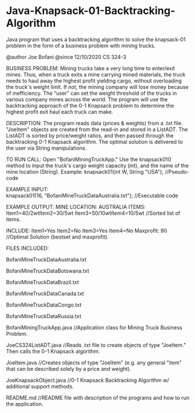 # Java-Knapsack-01-Backtracking-Algorithm
Java program that uses a backtracking algorithm to solve the knapsack-01 problem in the form of a business problem with mining trucks.


@author Joe Bofani
@since 12/10/2020
CS 324-3

BUSINESS PROBLEM: Mining trucks take a very long time to enter/exit mines.  Thus, when a truck exits a mine carrying mined materials, the truck needs to haul away the highest profit yielding cargo, without overloading the truck's weight limit.  If not, the mining company will lose money because of inefficiency.  The "user" can set the weight threshold of the trucks in various company mines across the world.  The program will use the backtracking approach of the 0-1 Knapsack problem to determine the highest profit exit haul each truck can make.  

DESCRIPTION: The program reads data (prices & weights) from a .txt file.  "JoeItem" objects are created from the read-in and stored in a ListADT.  The ListADT is sorted by price/weight ratios, and then passed through the  backtracking 0-1 Knapsack algorithm.  The optimal solution is delivered to the user via String manipulations. 

TO RUN CALL: Open "BofaniMiningTruckApp." Use the knapsack01() method to input the truck's cargo weight capacity (int), and the name of the mine location (String).
             Example:   knapsack01(int W, String "USA"); //Pseudo-code
             

EXAMPLE INPUT:   
   knapsack01(16, "BofaniMineTruckDataAustralia.txt");  //Executable code

EXAMPLE OUTPUT:
   MINE LOCATION: AUSTRALIA
   ITEMS:  Item1=$40/2wt   Item2=$30/5wt   Item3=$50/10wt   Item4=$10/5wt  //Sorted list of items.   

   INCLUDE:  Item1=Yes   Item2=No   Item3=Yes   Item4=No   Maxprofit: 90  //Optimal Solution (bestset and maxprofit).




FILES INCLUDED:

BofaniMineTruckDataAustralia.txt

BofaniMineTruckDataBotswana.txt

BofaniMineTruckDataBrazil.txt

BofaniMineTruckDataCanada.txt

BofaniMineTruckDataCongo.txt

BofaniMineTruckDataRussia.txt

BofaniMiningTruckApp.java  //Application class for Mining Truck Business Problem.

JoeCS324ListADT.java  //Reads .txt file to create objects of type "JoeItem." Then calls the 0-1 Knapsack algorithm.

JoeItem.java  //Creates objects of type "JoeItem" (e.g. any general "item" that can be described solely by a price and weight).

JoeKnapsackObject.java  //0-1 Knapsack Backtracking Algorithm w/ additional support methods.

README.md  //README file with description of the programs and how to run the application.

